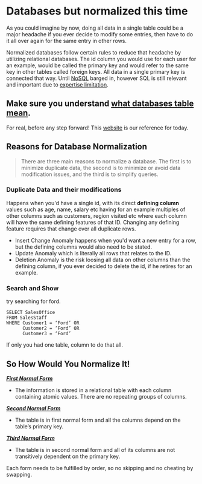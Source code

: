 # Databases but normalized this time

As you could imagine by now, doing all data in a single table could be a major headache if you ever decide to modify some entries, then have to do it all over again for the same entry in other rows.

Normalized databases follow certain rules to reduce that headache by utilizing relational databases. The id column you would use for each user for an example, would be called the primary key and would refer to the same key in other tables called foreign keys. All data in a single primary key is connected that way. Until [NoSQL](https://www.mongodb.com/nosql-explained/nosql-vs-sql) barged in, however SQL is still relevant and important due to [expertise limitation](https://www.mongodb.com/nosql-explained/nosql-vs-sql).

## Make sure you understand [what databases table mean](https://www.essentialsql.com/what-is-a-database-table).

For real, before any step forward! This [website](https://www.essentialsql.com/get-ready-to-learn-sql-database-normalization-explained-in-simple-english/) is our reference for today.

## Reasons for Database Normalization
> There are three main reasons to normalize a database.  The first is to minimize duplicate data, the second is to minimize or avoid data modification issues, and the third is to simplify queries. 

### Duplicate Data and their modifications
Happens when you'd have a single id, with its direct **defining column** values such as age, name, salary etc having for an example multiples of other columns such as customers, region visited etc where each column will have the same defining features of that ID. Changing any defining feature requires that change over all duplicate rows.

- Insert Change Anomaly happens when you'd want a new entry for a row, but the defining columns would also need to be stated.
- Update Anomaly which is literally all rows that relates to the ID.
- Deletion Anomaly is the risk loosing all data on other columns than the defining column, if you ever decided to delete the id, if he retires for an example.

### Search and Show

try searching for ford.
```
SELECT SalesOffice
FROM SalesStaff
WHERE Customer1 = ‘Ford’ OR
      Customer2 = ‘Ford’ OR
      Customer3 = ‘Ford’
```

If only you had one table, column to do that all.

## So How Would You Normalize It!
***[First Normal Form](https://www.essentialsql.com/get-ready-to-learn-sql-8-database-first-normal-form-explained-in-simple-english/)*** 
- The information is stored in a relational table with each column containing atomic values. There are no repeating groups of columns.

***[Second Normal Form](https://www.essentialsql.com/get-ready-to-learn-sql-10-database-second-normal-form-explained-in-simple-english/)*** 
- The table is in first normal form and all the columns depend on the table’s primary key.

***[Third Normal Form](https://www.essentialsql.com/get-ready-to-learn-sql-11-database-third-normal-form-explained-in-simple-english/)*** 
- The table is in second normal form and all of its columns are not transitively dependent on the primary key.

Each form needs to be fulfilled by order, so no skipping and no cheating by swapping.

